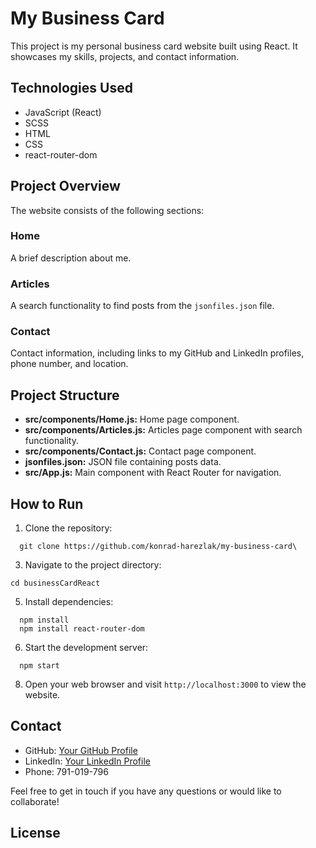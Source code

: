 # My Business Card

This project is my personal business card website built using React. It showcases my skills, projects, and contact information.

## Technologies Used

- JavaScript (React)
- SCSS
- HTML
- CSS
- react-router-dom

## Project Overview

The website consists of the following sections:

### Home

A brief description about me.

### Articles

A search functionality to find posts from the `jsonfiles.json` file.

### Contact

Contact information, including links to my GitHub and LinkedIn profiles, phone number, and location.

## Project Structure

- **src/components/Home.js:** Home page component.
- **src/components/Articles.js:** Articles page component with search functionality.
- **src/components/Contact.js:** Contact page component.
- **jsonfiles.json:** JSON file containing posts data.
- **src/App.js:** Main component with React Router for navigation.

## How to Run

1. Clone the repository:
```
  git clone https://github.com/konrad-harezlak/my-business-card\
```



3. Navigate to the project directory:
```
cd businessCardReact
```


5. Install dependencies:
```
  npm install
  npm install react-router-dom
```


6. Start the development server:
```
  npm start
```


8. Open your web browser and visit `http://localhost:3000` to view the website.

## Contact

- GitHub: [Your GitHub Profile](https://github.com/konrad-harezlak)
- LinkedIn: [Your LinkedIn Profile](https://www.linkedin.com/in/konrad-harężlak-6293a5272/)
- Phone: 791-019-796

Feel free to get in touch if you have any questions or would like to collaborate!

## License

